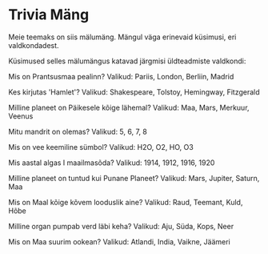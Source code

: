 
# Trivia Mäng

Meie teemaks on siis mälumäng. Mängul väga erinevaid küsimusi, eri valdkondadest.

Küsimused selles mälumängus katavad järgmisi üldteadmiste valdkondi:

Mis on Prantsusmaa pealinn?
Valikud: Pariis, London, Berliin, Madrid

Kes kirjutas 'Hamlet'?
Valikud: Shakespeare, Tolstoy, Hemingway, Fitzgerald

Milline planeet on Päikesele kõige lähemal?
Valikud: Maa, Mars, Merkuur, Veenus

Mitu mandrit on olemas?
Valikud: 5, 6, 7, 8

Mis on vee keemiline sümbol?
Valikud: H2O, O2, HO, O3

Mis aastal algas I maailmasõda?
Valikud: 1914, 1912, 1916, 1920

Milline planeet on tuntud kui Punane Planeet?
Valikud: Mars, Jupiter, Saturn, Maa

Mis on Maal kõige kõvem looduslik aine?
Valikud: Raud, Teemant, Kuld, Hõbe

Milline organ pumpab verd läbi keha?
Valikud: Aju, Süda, Kops, Neer

Mis on Maa suurim ookean?
Valikud: Atlandi, India, Vaikne, Jäämeri
